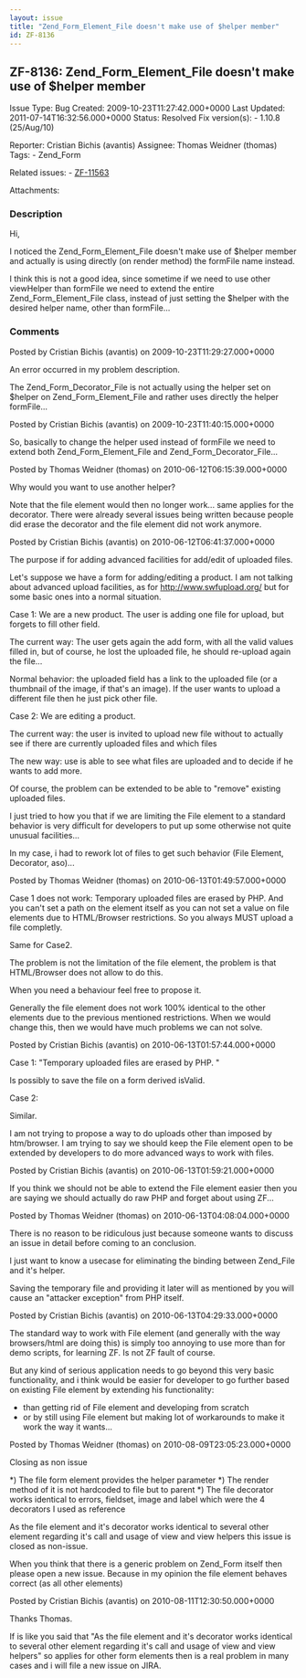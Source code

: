 ```yaml
---
layout: issue
title: "Zend_Form_Element_File doesn't make use of $helper member"
id: ZF-8136
---
```


ZF-8136: Zend\_Form\_Element\_File doesn't make use of $helper member
---------------------------------------------------------------------

 Issue Type: Bug Created: 2009-10-23T11:27:42.000+0000 Last Updated: 2011-07-14T16:32:56.000+0000 Status: Resolved Fix version(s): - 1.10.8 (25/Aug/10)
 
 Reporter:  Cristian Bichis (avantis)  Assignee:  Thomas Weidner (thomas)  Tags: - Zend\_Form
 
 Related issues: - [ZF-11563](/issues/browse/ZF-11563)
 
 Attachments: 
### Description

Hi,

I noticed the Zend\_Form\_Element\_File doesn't make use of $helper member and actually is using directly (on render method) the formFile name instead.

I think this is not a good idea, since sometime if we need to use other viewHelper than formFile we need to extend the entire Zend\_Form\_Element\_File class, instead of just setting the $helper with the desired helper name, other than formFile...

 

 

### Comments

Posted by Cristian Bichis (avantis) on 2009-10-23T11:29:27.000+0000

An error occurred in my problem description.

The Zend\_Form\_Decorator\_File is not actually using the helper set on $helper on Zend\_Form\_Element\_File and rather uses directly the helper formFile...

 

 

Posted by Cristian Bichis (avantis) on 2009-10-23T11:40:15.000+0000

So, basically to change the helper used instead of formFile we need to extend both Zend\_Form\_Element\_File and Zend\_Form\_Decorator\_File...

 

 

Posted by Thomas Weidner (thomas) on 2010-06-12T06:15:39.000+0000

Why would you want to use another helper?

Note that the file element would then no longer work... same applies for the decorator. There were already several issues being written because people did erase the decorator and the file element did not work anymore.

 

 

Posted by Cristian Bichis (avantis) on 2010-06-12T06:41:37.000+0000

The purpose if for adding advanced facilities for add/edit of uploaded files.

Let's suppose we have a form for adding/editing a product. I am not talking about advanced upload facilities, as for <http://www.swfupload.org/> but for some basic ones into a normal situation.

Case 1: We are a new product. The user is adding one file for upload, but forgets to fill other field.

The current way: The user gets again the add form, with all the valid values filled in, but of course, he lost the uploaded file, he should re-upload again the file...

Normal behavior: the uploaded field has a link to the uploaded file (or a thumbnail of the image, if that's an image). If the user wants to upload a different file then he just pick other file.

Case 2: We are editing a product.

The current way: the user is invited to upload new file without to actually see if there are currently uploaded files and which files

The new way: use is able to see what files are uploaded and to decide if he wants to add more.

Of course, the problem can be extended to be able to "remove" existing uploaded files.

I just tried to how you that if we are limiting the File element to a standard behavior is very difficult for developers to put up some otherwise not quite unusual facilities...

In my case, i had to rework lot of files to get such behavior (File Element, Decorator, aso)...

 

 

Posted by Thomas Weidner (thomas) on 2010-06-13T01:49:57.000+0000

Case 1 does not work: Temporary uploaded files are erased by PHP. And you can't set a path on the element itself as you can not set a value on file elements due to HTML/Browser restrictions. So you always MUST upload a file completly.

Same for Case2.

The problem is not the limitation of the file element, the problem is that HTML/Browser does not allow to do this.

When you need a behaviour feel free to propose it.

Generally the file element does not work 100% identical to the other elements due to the previous mentioned restrictions. When we would change this, then we would have much problems we can not solve.

 

 

Posted by Cristian Bichis (avantis) on 2010-06-13T01:57:44.000+0000

Case 1: "Temporary uploaded files are erased by PHP. "

Is possibly to save the file on a form derived isValid.

Case 2:

Similar.

I am not trying to propose a way to do uploads other than imposed by htm/browser. I am trying to say we should keep the File element open to be extended by developers to do more advanced ways to work with files.

 

 

Posted by Cristian Bichis (avantis) on 2010-06-13T01:59:21.000+0000

If you think we should not be able to extend the File element easier then you are saying we should actually do raw PHP and forget about using ZF...

 

 

Posted by Thomas Weidner (thomas) on 2010-06-13T04:08:04.000+0000

There is no reason to be ridiculous just because someone wants to discuss an issue in detail before coming to an conclusion.

I just want to know a usecase for eliminating the binding between Zend\_File and it's helper.

Saving the temporary file and providing it later will as mentioned by you will cause an "attacker exception" from PHP itself.

 

 

Posted by Cristian Bichis (avantis) on 2010-06-13T04:29:33.000+0000

The standard way to work with File element (and generally with the way browsers/html are doing this) is simply too annoying to use more than for demo scripts, for learning ZF. Is not ZF fault of course.

But any kind of serious application needs to go beyond this very basic functionality, and i think would be easier for developer to go further based on existing File element by extending his functionality:

- than getting rid of File element and developing from scratch
- or by still using File element but making lot of workarounds to make it work the way it wants...
 


 

Posted by Thomas Weidner (thomas) on 2010-08-09T23:05:23.000+0000

Closing as non issue

\*) The file form element provides the helper parameter \*) The render method of it is not hardcoded to file but to parent \*) The file decorator works identical to errors, fieldset, image and label which were the 4 decorators I used as reference

As the file element and it's decorator works identical to several other element regarding it's call and usage of view and view helpers this issue is closed as non-issue.

When you think that there is a generic problem on Zend\_Form itself then please open a new issue. Because in my opinion the file element behaves correct (as all other elements)

 

 

Posted by Cristian Bichis (avantis) on 2010-08-11T12:30:50.000+0000

Thanks Thomas.

If is like you said that "As the file element and it's decorator works identical to several other element regarding it's call and usage of view and view helpers" so applies for other form elements then is a real problem in many cases and i will file a new issue on JIRA.

 

 